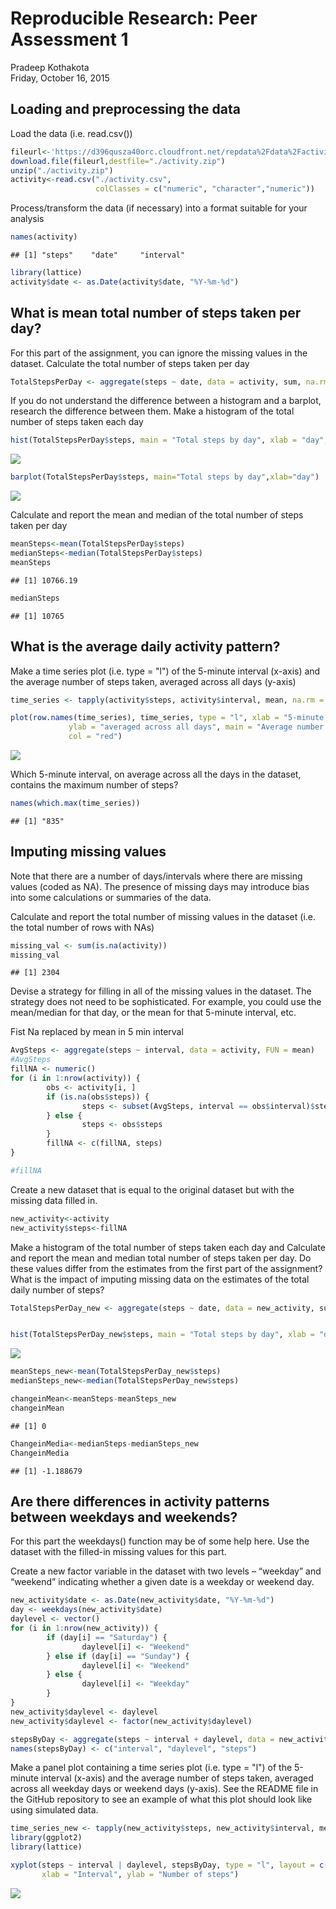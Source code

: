 # Reproducible Research: Peer Assessment 1
Pradeep Kothakota  
Friday, October 16, 2015  


## Loading and preprocessing the data
Load the data (i.e. read.csv())


```r
fileurl<-'https://d396qusza40orc.cloudfront.net/repdata%2Fdata%2Factivity.zip'
download.file(fileurl,destfile="./activity.zip")
unzip("./activity.zip")
activity<-read.csv("./activity.csv",
                   colClasses = c("numeric", "character","numeric"))
```

Process/transform the data (if necessary) into a format suitable for your analysis


```r
names(activity)
```

```
## [1] "steps"    "date"     "interval"
```

```r
library(lattice)
activity$date <- as.Date(activity$date, "%Y-%m-%d")
```


## What is mean total number of steps taken per day?

For this part of the assignment, you can ignore the missing values in the dataset.
Calculate the total number of steps taken per day


```r
TotalStepsPerDay <- aggregate(steps ~ date, data = activity, sum, na.rm = TRUE)
```


If you do not understand the difference between a histogram and a barplot, 
research the difference between them. Make a histogram of the total 
number of steps taken each day


```r
hist(TotalStepsPerDay$steps, main = "Total steps by day", xlab = "day", col = "red")
```

![](PA1_template_files/figure-html/unnamed-chunk-4-1.png) 

```r
barplot(TotalStepsPerDay$steps, main="Total steps by day",xlab="day")
```

![](PA1_template_files/figure-html/unnamed-chunk-4-2.png) 

Calculate and report the mean and median of the total number of steps taken per day


```r
meanSteps<-mean(TotalStepsPerDay$steps)
medianSteps<-median(TotalStepsPerDay$steps)  
meanSteps
```

```
## [1] 10766.19
```

```r
medianSteps
```

```
## [1] 10765
```




## What is the average daily activity pattern?

Make a time series plot (i.e. type = "l") of the 5-minute interval (x-axis) 
and the average number of steps taken, averaged across all days (y-axis)


```r
time_series <- tapply(activity$steps, activity$interval, mean, na.rm = TRUE)

plot(row.names(time_series), time_series, type = "l", xlab = "5-minute interval", 
             ylab = "averaged across all days", main = "Average number of steps taken", 
             col = "red")
```

![](PA1_template_files/figure-html/unnamed-chunk-6-1.png) 


Which 5-minute interval, on average across all the days in the dataset, 
contains the maximum number of steps?


```r
names(which.max(time_series))
```

```
## [1] "835"
```





## Imputing missing values

Note that there are a number of days/intervals where there are missing values 
(coded as NA). The presence of missing days may introduce bias into some 
calculations or summaries of the data.

Calculate and report the total number of missing values in the dataset 
(i.e. the total number of rows with NAs)


```r
missing_val <- sum(is.na(activity))
missing_val
```

```
## [1] 2304
```

Devise a strategy for filling in all of the missing values in the dataset. 
The strategy does not need to be sophisticated. For example, you could use the 
mean/median for that day, or the mean for that 5-minute interval, etc.

Fist Na replaced by mean in 5 min interval



```r
AvgSteps <- aggregate(steps ~ interval, data = activity, FUN = mean)
#AvgSteps
fillNA <- numeric()
for (i in 1:nrow(activity)) {
        obs <- activity[i, ]
        if (is.na(obs$steps)) {
                steps <- subset(AvgSteps, interval == obs$interval)$steps
        } else {
                steps <- obs$steps
        }
        fillNA <- c(fillNA, steps)
}

#fillNA
```


Create a new dataset that is equal to the original dataset but with the missing 
data filled in.



```r
new_activity<-activity
new_activity$steps<-fillNA
```


Make a histogram of the total number of steps taken each day and Calculate and 
report the mean and median total number of steps taken per day. Do these values 
differ from the estimates from the first part of the assignment? What is the 
impact of imputing missing data on the estimates of the total daily number of 
steps?



```r
TotalStepsPerDay_new <- aggregate(steps ~ date, data = new_activity, sum, na.rm = TRUE)


hist(TotalStepsPerDay_new$steps, main = "Total steps by day", xlab = "day", col = "red")
```

![](PA1_template_files/figure-html/unnamed-chunk-11-1.png) 

```r
meanSteps_new<-mean(TotalStepsPerDay_new$steps)
medianSteps_new<-median(TotalStepsPerDay_new$steps)  

changeinMean<-meanSteps-meanSteps_new
changeinMean
```

```
## [1] 0
```

```r
ChangeinMedia<-medianSteps-medianSteps_new
ChangeinMedia
```

```
## [1] -1.188679
```



## Are there differences in activity patterns between weekdays and weekends?
For this part the weekdays() function may be of some help here. Use the dataset 
with the filled-in missing values for this part.

Create a new factor variable in the dataset with two levels – “weekday” and 
“weekend” indicating whether a given date is a weekday or weekend day.


```r
new_activity$date <- as.Date(new_activity$date, "%Y-%m-%d")
day <- weekdays(new_activity$date)
daylevel <- vector()
for (i in 1:nrow(new_activity)) {
        if (day[i] == "Saturday") {
                daylevel[i] <- "Weekend"
        } else if (day[i] == "Sunday") {
                daylevel[i] <- "Weekend"
        } else {
                daylevel[i] <- "Weekday"
        }
}
new_activity$daylevel <- daylevel
new_activity$daylevel <- factor(new_activity$daylevel)

stepsByDay <- aggregate(steps ~ interval + daylevel, data = new_activity, mean)
names(stepsByDay) <- c("interval", "daylevel", "steps")
```

Make a panel plot containing a time series plot (i.e. type = "l") of the 5-minute
interval (x-axis) and the average number of steps taken, averaged across all 
weekday days or weekend days (y-axis). See the README file in the GitHub 
repository to see an example of what this plot should look like using simulated 
data.



```r
time_series_new <- tapply(new_activity$steps, new_activity$interval, mean, na.rm = TRUE)
library(ggplot2)
library(lattice)

xyplot(steps ~ interval | daylevel, stepsByDay, type = "l", layout = c(1, 2), 
       xlab = "Interval", ylab = "Number of steps")
```

![](PA1_template_files/figure-html/unnamed-chunk-13-1.png) 



